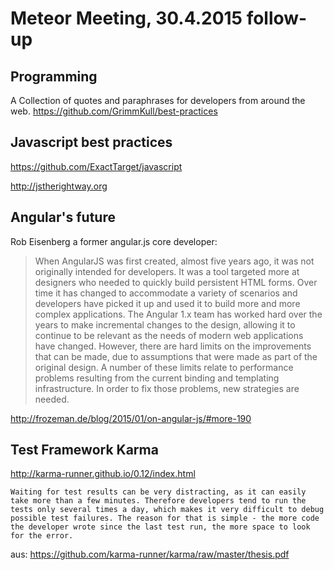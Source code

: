 # Meteor Meeting, 30.4.2015 follow-up


## Programming

A Collection of quotes and paraphrases for developers from around the web.
https://github.com/GrimmKull/best-practices


## Javascript best practices

https://github.com/ExactTarget/javascript

http://jstherightway.org


## Angular's future

Rob Eisenberg a former angular.js core developer:

> When AngularJS was first created, almost five years ago, it was not originally intended for developers. It was a tool targeted more at designers who needed to quickly build persistent HTML forms. Over time it has changed to accommodate a variety of scenarios and developers have picked it up and used it to build more and more complex applications. The Angular 1.x team has worked hard over the years to make incremental changes to the design, allowing it to continue to be relevant as the needs of modern web applications have changed. However, there are hard limits on the improvements that can be made, due to assumptions that were made as part of the original design. A number of these limits relate to performance problems resulting from the current binding and templating infrastructure. In order to fix those problems, new strategies are needed.

http://frozeman.de/blog/2015/01/on-angular-js/#more-190


## Test Framework Karma

http://karma-runner.github.io/0.12/index.html

```
Waiting for test results can be very distracting, as it can easily take more than a few minutes. Therefore developers tend to run the tests only several times a day, which makes it very difficult to debug possible test failures. The reason for that is simple - the more code the developer wrote since the last test run, the more space to look for the error.
```
aus:
https://github.com/karma-runner/karma/raw/master/thesis.pdf
